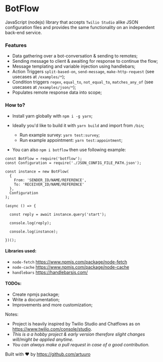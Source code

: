 # BotFlow
JavaScript (nodejs) library that accepts `Twilio Studio` alike JSON configuration files and provides the same functionality on an independent back-end service.

### Features
- Data gathering over a bot-conversation & sending to remotes;
- Sending message to client & awaiting for response to continue the flow;
- Message templating and variable injection using handlebars;
- Action Triggers `split-based-on`, `send-message`, `make-http-request` (see usecases at `/examples/*`);
- Condition triggers `regex`, `equal_to`, `not_equal_to`, `matches_any_of` (see usecases at `/examples/json/*`);
- Populates remote response data into scope;

### How to?
- Install yarn globally with `npm i -g yarn`;
- Ideally you'd like to build it with `yarn build` and import from `/bin`;
  - Run example survey: `yarn test:survey`;
  - Run example appointment: `yarn test:appointment`;

- You can also `npm i botflow` then use following example:
```
const BotFlow = require('botflow');
const Configuration = require('./JSON_CONFIG_FILE_PATH.json');

const instance = new BotFlow(
  {
    From: 'SENDER_ID/NAME/REFERENCE',
    To: 'RECEIVER_ID/NAME/REFERENCE'
  }, 
  Configuration
);

(async () => {
  
  const reply = await instance.query('start');

  console.log(reply);

  console.log(instance);
 
})();
```

#### Libraries used:
- `node-fetch` https://www.npmjs.com/package/node-fetch
- `node-cache` https://www.npmjs.com/package/node-cache
- `handlebars` https://handlebarsjs.com/


#### TODOs:
- Create npmjs package;
- Write a documentation;
- Improvements and more customization;

Notes: 
- Project is heavily inspired by Twilio Studio and Chatflows as on https://www.twilio.com/console/studio.
- _This is a a hobby project & early version therefore slight changes will/might be applied anytime._
- _You can always make a pull request in case of a good contribution._

Built with ♥ by https://github.com/artuuro